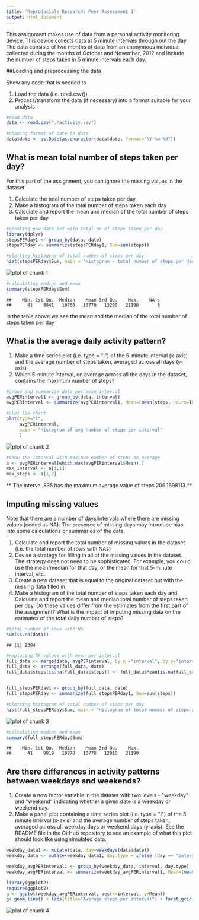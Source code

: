 ```yaml
---
title: 'Reproducible Research: Peer Assessment 1'
output: html_document
---
```


This assignment makes use of data from a personal activity monitoring device. This device collects data at 5 minute intervals through out the day. The data consists of two months of data from an anonymous individual collected during the months of October and November, 2012 and include the number of steps taken in 5 minute intervals each day.

##Loading and preprocessing the data

Show any code that is needed to 
1. Load the data (i.e. read.csv())
2. Process/transform the data (if necessary) into a format suitable for your analysis


```r
#read data
data <- read.csv("./activity.csv")

#chaning format of date to date
data$date <- as.Date(as.character(data$date, format="%Y-%m-%d"))
```

## What is mean total number of steps taken per day?

For this part of the assignment, you can ignore the missing values in the dataset. 
1. Calculate the total number of steps taken per day
2. Make a histogram of the total number of steps taken each day
3. Calculate and report the mean and median of the total number of steps taken per day


```r
#creating new data set with total nr of steps taken per day
library(dplyr)
stepsPERday1 <- group_by(data, date)
stepsPERday <- summarize(stepsPERday1, Sum=sum(steps))

#plotting histogram of total number of steps per day
hist(stepsPERday$Sum, main = "Histogram - total number of steps per day", xlab = "Steps per day")
```

![plot of chunk 1](figure/1-1.png)

```r
#calculating median and mean    
summary(stepsPERday$Sum)
```

```
##    Min. 1st Qu.  Median    Mean 3rd Qu.    Max.    NA's 
##      41    8841   10760   10770   13290   21190       8
```

In the table above we see the mean and the median of the total number of steps taken per day

## What is the average daily activity pattern?

1. Make a time series plot (i.e. type = "l") of the 5-minute interval (x-axis) and the average number of steps taken, averaged across all days (y-axis)
2. Which 5-minute interval, on average across all the days in the dataset, contains the maximum number of steps?


```r
#group and summarize data per mean interval
avgPERinterval1 <- group_by(data, interval)
avgPERinterval <- summarize(avgPERinterval1, Mean=(mean(steps, na.rm=TRUE)))

#plot lie chart
plot(type="l",
     avgPERinterval,
     main = "Histogram of avg number of steps per interval"
     )
```

![plot of chunk 2](figure/2-1.png)

```r
#show the interval with maximum number of steps on average
a <- avgPERinterval[which.max(avgPERinterval$Mean),]
max_interval <- a[1,1]
max_steps <- a[1,2]
```

** The interval 835 has the maximum average value of steps 206.1698113.**

## Imputing missing values

Note that there are a number of days/intervals where there are missing values (coded as NA). The presence of missing days may introduce bias into some calculations or summaries of the data.

1. Calculate and report the total number of missing values in the dataset (i.e. the total number of rows with NAs)
2. Devise a strategy for filling in all of the missing values in the dataset. The strategy does not need to be sophisticated. For example, you could use the mean/median for that day, or the mean for that 5-minute interval, etc.
4. Create a new dataset that is equal to the original dataset but with the missing data filled in.
3. Make a histogram of the total number of steps taken each day and Calculate and report the mean and median total number of steps taken per day. Do these values differ from the estimates from the first part of the assignment? What is the impact of imputing missing data on the estimates of the total daily number of steps?


```r
#total number of rows with NA
sum(is.na(data))
```

```
## [1] 2304
```

```r
#replacing NA values with mean per interval
full_data <- merge(data, avgPERinterval, by.x ="interval", by.y="interval", all.x=TRUE)
full_data <- arrange(full_data, date)
full_data$steps[is.na(full_data$steps)] <- full_data$Mean[is.na(full_data$steps)]


full_stepsPERday1 <- group_by(full_data, date)
full_stepsPERday <- summarize(full_stepsPERday1, Sum=sum(steps))

#plotting histogram of total number of steps per day
hist(full_stepsPERday$Sum, main = "Histogram of total number of steps per day (after imputing NAs)", xlab = "Steps per day")
```

![plot of chunk 3](figure/3-1.png)

```r
#calculating median and mean    
summary(full_stepsPERday$Sum)
```

```
##    Min. 1st Qu.  Median    Mean 3rd Qu.    Max. 
##      41    9819   10770   10770   12810   21190
```

## Are there differences in activity patterns between weekdays and weekends?

1. Create a new factor variable in the dataset with two levels - "weekday" and "weekend" indicating whether a given date is a weekday or weekend day.
2. Make a panel plot containing a time series plot (i.e. type = "l") of the 5-minute interval (x-axis) and the average number of steps taken, averaged across all weekday days or weekend days (y-axis). See the README file in the GitHub repository to see an example of what this plot should look like using simulated data.


```r
weekday_data1 <- mutate(data, day=weekdays(data$date))
weekday_data <- mutate(weekday_data1, day.type = ifelse (day == "zaterdag" | day == "zondag", "weekend", "weekday"))

weekday_avgPERinterval1 <- group_by(weekday_data, interval, day.type)
weekday_avgPERinterval <- summarize(weekday_avgPERinterval1, Mean=(mean(steps, na.rm=TRUE)))

library(ggplot2)
require(ggplot2)
g <- ggplot(weekday_avgPERinterval, aes(x=interval, y=Mean))
g+ geom_line() + labs(title="Average steps per interval") + facet_grid(day.type ~ .)
```

![plot of chunk 4](figure/4-1.png)
